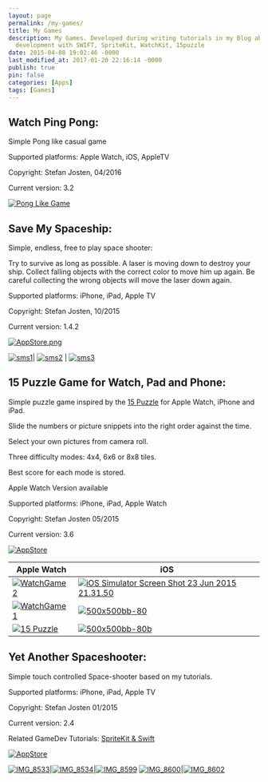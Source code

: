 ```yaml
---
layout: page
permalink: /my-games/
title: My Games
description: My Games. Developed during writing tutorials in my Blog about iOS game
  development with SWIFT, SpriteKit, WatchKit, 15puzzle
date: 2015-04-08 19:02:46 -0000
last_modified_at: 2017-01-20 22:16:14 -0000
publish: true
pin: false
categories: [Apps]
tags: [Games]
---
```

## Watch Ping Pong:

Simple Pong like casual game

Supported platforms: Apple Watch, iOS, AppleTV

Copyright: Stefan Josten, 04/2016

Current version: 3.2

[![Pong Like Game](/developerplayground/assets/2015/04/WatchPingPongGif.gif)](/developerplayground/assets/2015/04/WatchPingPongGif.gif)


## Save My Spaceship:

Simple, endless, free to play space shooter:

Try to survive as long as possible. A laser is moving down to destroy your ship. Collect falling objects with the correct color to move him up again. Be careful collecting the wrong objects will move the laser down again.

Supported platforms: iPhone, iPad, Apple TV

Copyright: Stefan Josten, 10/2015 

Current version: 1.4.2

[![AppStore.png](/developerplayground/assets/2015/11/AppStore1.png)](https://itunes.apple.com/us/app/save-my-spaceship/id970195914?mt=8 "Save My Spaceship")


[![sms1](/developerplayground/assets/2015/04/sms1.png)](/developerplayground/assets/2015/04/sms1.png)| [![sms2](/developerplayground/assets/2015/04/sms2.png)](/developerplayground/assets/2015/04/sms2.png) | [![sms3](/developerplayground/assets/2015/04/sms3-1.jpg) ](/developerplayground/assets/2015/04/sms3-1.jpg)

## 15 Puzzle Game for Watch, Pad and Phone:

Simple puzzle game inspired by the [15 Puzzle](https://en.wikipedia.org/wiki/15_puzzle) for Apple Watch, iPhone and iPad.

Slide the numbers or picture snippets into the right order against the time.

Select your own pictures from camera roll.

Three difficulty modes: 4x4, 6x6 or 8x8 tiles.

Best score for each mode is stored.

Apple Watch Version available

Supported platforms: iPhone, iPad, Apple Watch

Copyright: Stefan Josten 05/2015

Current version: 3.6

[![AppStore](/developerplayground/assets/2015/04/AppStore1.png)](https://itunes.apple.com/app/yet-another-watch-puzzle-game/id997514879?ls=1&amp;mt=8)


| Apple Watch | iOS |  
| --- | --- |  
[![WatchGame2](/developerplayground/assets/2016/04/WatchGame2.png)](/developerplayground/assets/2016/04/WatchGame2.png) | [![iOS Simulator Screen Shot 23 Jun 2015 21.31.50](/developerplayground/assets/2015/04/iOS-Simulator-Screen-Shot-23-Jun-2015-21.31.50.png)](/developerplayground/assets/2015/04/iOS-Simulator-Screen-Shot-23-Jun-2015-21.31.50.png)
[![WatchGame1](/developerplayground/assets/2016/04/WatchGame1.jpg)](/developerplayground/assets/2016/04/WatchGame1.jpg) | [![500x500bb-80](/developerplayground/assets/2015/04/500x500bb-80-1.jpg)](/developerplayground/assets/2015/04/500x500bb-80-1.jpg)
[![15 Puzzle](/developerplayground/assets/2016/04/Simulator-Screen-Shot-23-Apr-2016-09.40.13-1.jpg)](/developerplayground/assets/2016/04/Simulator-Screen-Shot-23-Apr-2016-09.40.13-1.jpg) | [![500x500bb-80b](/developerplayground/assets/2015/04/500x500bb-80b-1.jpg)](/developerplayground/assets/2015/04/500x500bb-80b-1.jpg)


## Yet Another Spaceshooter:

Simple touch controlled Space-shooter based on my tutorials.

Supported platforms: iPhone, iPad, Apple TV

Copyright: Stefan Josten 01/2015

Current version: 2.4

Related GameDev Tutorials: [SpriteKit & Swift](https://developerplayground.net)

[![AppStore](/developerplayground/assets/2015/04/AppStore1.png)](https://itunes.apple.com/us/app/yet-another-spaceshooter/id949662362?mt=8)


[![IMG_8533](/developerplayground/assets/2015/04/IMG_8533-1.jpg)](/developerplayground/assets/2015/04/IMG_8533-1.jpg)|[![IMG_8534](/developerplayground/assets/2015/04/IMG_8534-1.jpg)](/developerplayground/assets/2015/04/IMG_8534-1.jpg)|[![IMG_8599](/developerplayground/assets/2015/04/IMG_8599-1.jpg)](/developerplayground/assets/2015/04/IMG_8599-1.jpg)
[![IMG_8600](/developerplayground/assets/2015/04/IMG_8600-1.jpg)](/developerplayground/assets/2015/04/IMG_8600-1.jpg)|[![IMG_8602](/developerplayground/assets/2015/04/IMG_8602-1.jpg)](/developerplayground/assets/2015/04/IMG_8602-1.jpg)



